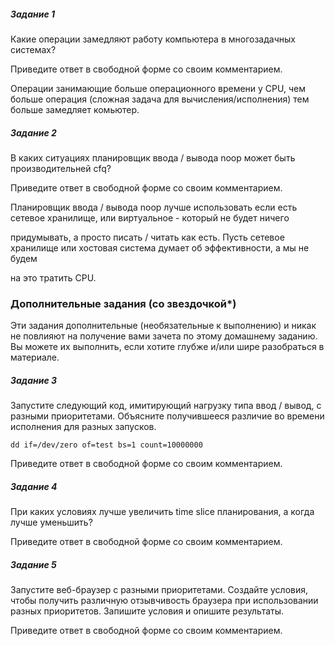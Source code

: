 <h5>Задание 1</h5>

Какие операции замедляют работу компьютера в многозадачных системах?

Приведите ответ в свободной форме со своим комментарием.

Операции занимающие больше операционного времени у CPU, чем больше операция (сложная задача для вычисления/исполнения) тем больше замедляет комьютер.

<h5>Задание 2</h5>

В каких ситуациях планировщик ввода / вывода noop может быть производительней cfq?

Приведите ответ в свободной форме со своим комментарием.

 Планировщик ввода / вывода noop лучше использовать если есть  сетевое хранилище, или виртуальное - который не будет ничего
 
придумывать, а просто писать / читать как есть. Пусть сетевое хранилище или хостовая система думает об эффективности, а мы не будем 

на это тратить CPU.


<h3>Дополнительные задания (со  звездочкой*)</h3>

Эти задания дополнительные (необязательные к выполнению) и никак не повлияют на получение вами зачета по этому домашнему заданию. Вы можете их выполнить, если хотите глубже и/или шире разобраться в материале.

<h5>Задание 3</h5>

Запустите следующий код, имитирующий нагрузку типа ввод / вывод, с разными приоритетами. Объясните получившееся различие во времени исполнения для разных запусков.

```
dd if=/dev/zero of=test bs=1 count=10000000

```
Приведите ответ в свободной форме со своим комментарием.

<h5>Задание 4</h5>

При каких условиях лучше увеличить time slice планирования, а когда лучше уменьшить?

Приведите ответ в свободной форме со своим комментарием. 

<h5>Задание 5</h5>

Запустите веб-браузер с разными приоритетами. Создайте условия, чтобы получить различную отзывчивость браузера при использовании разных приоритетов. Запишите условия и опишите результаты.

Приведите ответ в свободной форме со своим комментарием.